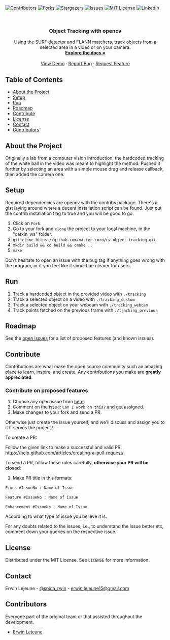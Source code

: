 [![Contributors][contributors-shield]][contributors-url]
[![Forks][forks-shield]][forks-url]
[![Stargazers][stars-shield]][stars-url]
[![Issues][issues-shield]][issues-url]
[![MIT License][license-shield]][license-url]
[![LinkedIn][linkedin-shield]][linkedin-url]

<br />
<p align="center">
  <a href="https://github.com/master-coro/cv-object-tracking>
    <img src="res/rsz_tracking_xmas.png" alt="Logo" width="250" height="100">                                                           
  </a>

  <h3 align="center">Object Tracking with opencv</h3>

  <p align="center">
    Using the SURF detector and FLANN matchers, track objects from a selected area in a video or on your camera.
    <br />
    <a href="https://github.com/master-coro/cv-object-tracking"><strong>Explore the docs »</strong></a>
    <br />
    <br />
    <a href="https://github.com/master-coro/cv-object-tracking">View Demo</a>
    ·
    <a href="https://github.com/master-coro/cv-object-tracking/issues">Report Bug</a>
    ·
    <a href="https://github.com/master-coro/cv-object-tracking/issues">Request Feature</a>
  </p>
</p>

## Table of Contents

* [About the Project](#about-the-project)
* [Setup](#setup)
* [Run](#run)
* [Roadmap](#roadmap)
* [Contribute](#contribute)
* [License](#license)
* [Contact](#contact)
* [Contributors](#contributors)

## About the Project

<p align="center">
  <a href="https://github.com/master-coro/cv-object-tracking>
    <img src="res/rsz_object_tracking.png" alt="About" width="300" height="160">     
  </a>
</p>

Originally a lab from a computer vision introduction, the hardcoded tracking of the white ball in the video was meant to highlight the method.
Pushed it further by selecting an area with a simple mouse drag and release callback, then added the camera one.

## Setup

Required dependencies are opencv with the contribs package. There's a gist laying around where a decent installation script can be found. Just put the contrib installation flag to true and you will be good to go.

1. Click on `Fork`.
2. Go to your fork and `clone` the project to your local machine, in the "catkin_ws" folder.
3. `git clone https://github.com/master-coro/cv-object-tracking.git`
4. `mkdir build && cd build && cmake ..`
5. `make`

Don't hesitate to open an issue with the bug tag if anything goes wrong with the program, or if you feel like it should be clearer for users.

## Run

1. Track a hardcoded object in the provided video with `./tracking` 
2. Track a selected object on a video with `./tracking_custom` 
3. Track a selected object on your webcam with `./tracking_webcam`
4. Track points fetched on the previous frame with `./tracking_previous`


## Roadmap

See the [open issues](https://github.com/master-coro/cv-object-tracking/issues) for a list of proposed features (and known issues).

## Contribute

Contributions are what make the open source community such an amazing place to learn, inspire, and create. Any contributions you make are **greatly appreciated**.

### Contribute on proposed features

1. Choose any open issue from [here](https://github.com/master-coro/cv-object-tracking/issues). 
2. Comment on the issue: `Can I work on this?` and get assigned.
3. Make changes to your fork and send a PR.

Otherwise just create the issue yourself, and we'll discuss and assign you to it if serves the project !

To create a PR:

Follow the given link to make a successful and valid PR: https://help.github.com/articles/creating-a-pull-request/

To send a PR, follow these rules carefully, **otherwise your PR will be closed**:

1. Make PR title in this formats: 
```
Fixes #IssueNo : Name of Issue
``` 
```
Feature #IssueNo : Name of Issue
```
```
Enhancement #IssueNo : Name of Issue
```

According to what type of issue you believe it is.

For any doubts related to the issues, i.e., to understand the issue better etc, comment down your queries on the respective issue.

## License

Distributed under the MIT License. See `LICENSE` for more information.

## Contact

Erwin Lejeune - [@spida_rwin](https://twitter.com/spida_rwin) - erwin.lejeune15@gmail.com

## Contributors

Everyone part of the original team or that assisted throughout the development.

- [Erwin Lejeune](https://github.com/Guilyx)

[contributors-shield]: https://img.shields.io/github/contributors/master-coro/cv-object-tracking.svg?style=flat-square
[contributors-url]: https://github.com/master-coro/cv-object-tracking/graphs/contributors
[forks-shield]: https://img.shields.io/github/forks/master-coro/cv-object-tracking.svg?style=flat-square
[forks-url]: https://github.com/master-coro/cv-object-tracking/network/members
[stars-shield]: https://img.shields.io/github/stars/master-coro/cv-object-tracking.svg?style=flat-square
[stars-url]: https://github.com/master-coro/cv-object-tracking/stargazers
[issues-shield]: https://img.shields.io/github/issues/master-coro/cv-object-tracking.svg?style=flat-square
[issues-url]: https://github.com/master-coro/cv-object-tracking/issues
[license-shield]: https://img.shields.io/github/license/master-coro/cv-object-tracking.svg?style=flat-square
[license-url]: https://github.com/master-coro/cv-object-tracking/blob/master/LICENSE.md
[linkedin-shield]: https://img.shields.io/badge/-LinkedIn-black.svg?style=flat-square&logo=linkedin&colorB=555
[linkedin-url]: https://linkedin.com/in/erwinlejeune-lkn
